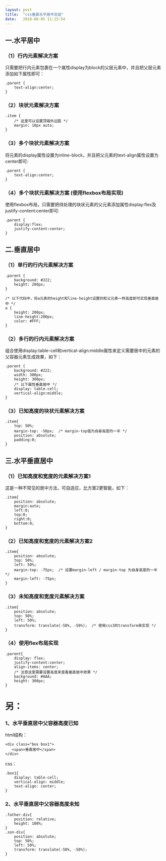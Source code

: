 ```yaml
---
layout: post
title:  "css垂直水平居中总结"
date:   2018-06-05 11:15:54
---
```


## 一.水平居中

### （1）行内元素解决方案

只需要把行内元素包裹在一个属性display为block的父层元素中，并且把父层元素添加如下属性即可：

	.parent {
	    text-align:center;
	}

### （2）块状元素解决方案

	.item {
	    /* 这里可以设置顶端外边距 */
	    margin: 10px auto;
	}
### （3）多个块状元素解决方案

将元素的display属性设置为inline-block，并且把父元素的text-align属性设置为center即可:

	.parent {
	    text-align:center;
	}
### （4）多个块状元素解决方案 (使用flexbox布局实现)

使用flexbox布局，只需要把待处理的块状元素的父元素添加属性display:flex及justify-content:center即可:

	.parent {
	    display:flex;
	    justify-content:center;
	}
## 二.垂直居中

### （1）单行的行内元素解决方案

	.parent {
	    background: #222;
	    height: 200px;
	}
	
	/* 以下代码中，将a元素的height和line-height设置的和父元素一样高度即可实现垂直居中 */
	a {
	    height: 200px;
	    line-height:200px; 
	    color: #FFF;
	}

### （2）多行的行内元素解决方案

组合使用display:table-cell和vertical-align:middle属性来定义需要居中的元素的父容器元素生成效果，如下：

	.parent {
	    background: #222;
	    width: 300px;
	    height: 300px;
	    /* 以下属性垂直居中 */
	    display: table-cell;
	    vertical-align:middle;
	}

### （3）已知高度的块状元素解决方案

	.item{
	    top: 50%;
	    margin-top: -50px;  /* margin-top值为自身高度的一半 */
	    position: absolute;
	    padding:0;
	}

## 三.水平垂直居中

### （1）已知高度和宽度的元素解决方案1

这是一种不常见的居中方法，可自适应，比方案2更智能，如下：

	.item{
	    position: absolute;
	    margin:auto;
	    left:0;
	    top:0;
	    right:0;
	    bottom:0;
	}
### （2）已知高度和宽度的元素解决方案2

	.item{
	    position: absolute;
	    top: 50%;
	    left: 50%;
	    margin-top: -75px;  /* 设置margin-left / margin-top 为自身高度的一半 */
	    margin-left: -75px;
	}
	
### （3）未知高度和宽度元素解决方案

	.item{
	    position: absolute;
	    top: 50%;
	    left: 50%;
	    transform: translate(-50%, -50%);  /* 使用css3的transform来实现 */
	}
	
### （4）使用flex布局实现

	.parent{
	    display: flex;
	    justify-content:center;
	    align-items: center;
	    /* 注意这里需要设置高度来查看垂直居中效果 */
	    background: #AAA;
	    height: 300px;
	}

# 另：

### 1、水平垂直居中父容器高度已知


html结构：

	<div class="box box1">
	   <span>垂直居中</span>
	</div>


css：

	.box1{
	    display: table-cell;
	    vertical-align: middle;
	    text-align: center;        
	}
	


### 2、水平垂直居中父容器高度未知

	.father-div{
		position: relative;
    	height: 100%;
	}
	.son-div{
		position: absolute;
		top: 50%;
		left: 50%;
		transform: translate(-50%, -50%);
	}